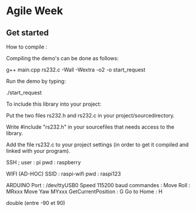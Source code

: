 # Agile Week
## Get started


How to compile :


Compiling the demo's can be done as follows:

g++ main.cpp rs232.c -Wall -Wextra -o2 -o start_request


Run the demo by typing:

./start_request


To include this library into your project:

Put the two files rs232.h and rs232.c in your project/sourcedirectory.

Write #include "rs232.h" in your sourcefiles that needs access to the library.

Add the file rs232.c to your project settings (in order to get it compiled and linked with your program).


SSH ;
user : pi
pwd : raspberry

WIFI (AD-HOC)
SSID : raspi-wifi
pwd : raspi123

ARDUINO
Port : /dev/ttyUSB0
Speed 115200 baud
commandes :
Move Roll : MRxxx
Move Yaw MYxxx
GetCurrentPosition : G
Go to Home : H

double (entre  -90 et 90)